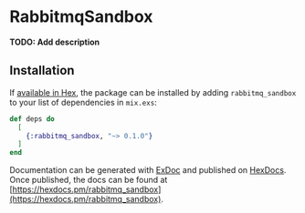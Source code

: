 # RabbitmqSandbox

**TODO: Add description**

## Installation

If [available in Hex](https://hex.pm/docs/publish), the package can be installed
by adding `rabbitmq_sandbox` to your list of dependencies in `mix.exs`:

```elixir
def deps do
  [
    {:rabbitmq_sandbox, "~> 0.1.0"}
  ]
end
```

Documentation can be generated with [ExDoc](https://github.com/elixir-lang/ex_doc)
and published on [HexDocs](https://hexdocs.pm). Once published, the docs can
be found at [https://hexdocs.pm/rabbitmq_sandbox](https://hexdocs.pm/rabbitmq_sandbox).

